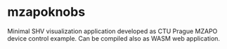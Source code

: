 # mzapoknobs
Minimal SHV visualization application developed as CTU Prague MZAPO device control example. Can be compiled also as WASM web application.

